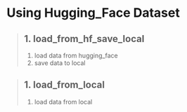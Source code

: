 # Using Hugging_Face Dataset

> ## 1. load_from_hf_save_local
> 1. load data from hugging_face
> 2. save data to local

> ## 1. load_from_local
> 1. load data from local